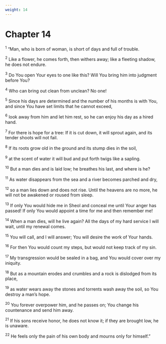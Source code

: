 ```yaml
---
weight: 14
---
```


# Chapter 14

<sup>1</sup> “Man, who is born of woman, is short of days and full of trouble. 

<sup>2</sup> Like a flower, he comes forth, then withers away; like a fleeting shadow, he does not endure. 

<sup>3</sup> Do You open Your eyes to one like this? Will You bring him into judgment before You? 

<sup>4</sup> Who can bring out clean from unclean? No one! 

<sup>5</sup> Since his days are determined and the number of his months is with You, and since You have set limits that he cannot exceed, 

<sup>6</sup> look away from him and let him rest, so he can enjoy his day as a hired hand. 

<sup>7</sup> For there is hope for a tree: If it is cut down, it will sprout again, and its tender shoots will not fail. 

<sup>8</sup> If its roots grow old in the ground and its stump dies in the soil, 

<sup>9</sup> at the scent of water it will bud and put forth twigs like a sapling. 

<sup>10</sup> But a man dies and is laid low; he breathes his last, and where is he? 

<sup>11</sup> As water disappears from the sea and a river becomes parched and dry, 

<sup>12</sup> so a man lies down and does not rise. Until the heavens are no more, he will not be awakened or roused from sleep. 

<sup>13</sup> If only You would hide me in Sheol and conceal me until Your anger has passed! If only You would appoint a time for me and then remember me! 

<sup>14</sup> When a man dies, will he live again? All the days of my hard service I will wait, until my renewal comes. 

<sup>15</sup> You will call, and I will answer; You will desire the work of Your hands. 

<sup>16</sup> For then You would count my steps, but would not keep track of my sin. 

<sup>17</sup> My transgression would be sealed in a bag, and You would cover over my iniquity. 

<sup>18</sup> But as a mountain erodes and crumbles and a rock is dislodged from its place, 

<sup>19</sup> as water wears away the stones and torrents wash away the soil, so You destroy a man’s hope. 

<sup>20</sup> You forever overpower him, and he passes on; You change his countenance and send him away. 

<sup>21</sup> If his sons receive honor, he does not know it; if they are brought low, he is unaware. 

<sup>22</sup> He feels only the pain of his own body and mourns only for himself.” 


